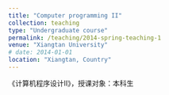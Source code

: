 ```yaml
---
title: "Computer programming II"
collection: teaching
type: "Undergraduate course"
permalink: /teaching/2014-spring-teaching-1
venue: "Xiangtan University"
# date: 2014-01-01
location: "Xiangtan, Country"
---
```


《计算机程序设计II》，授课对象：本科生